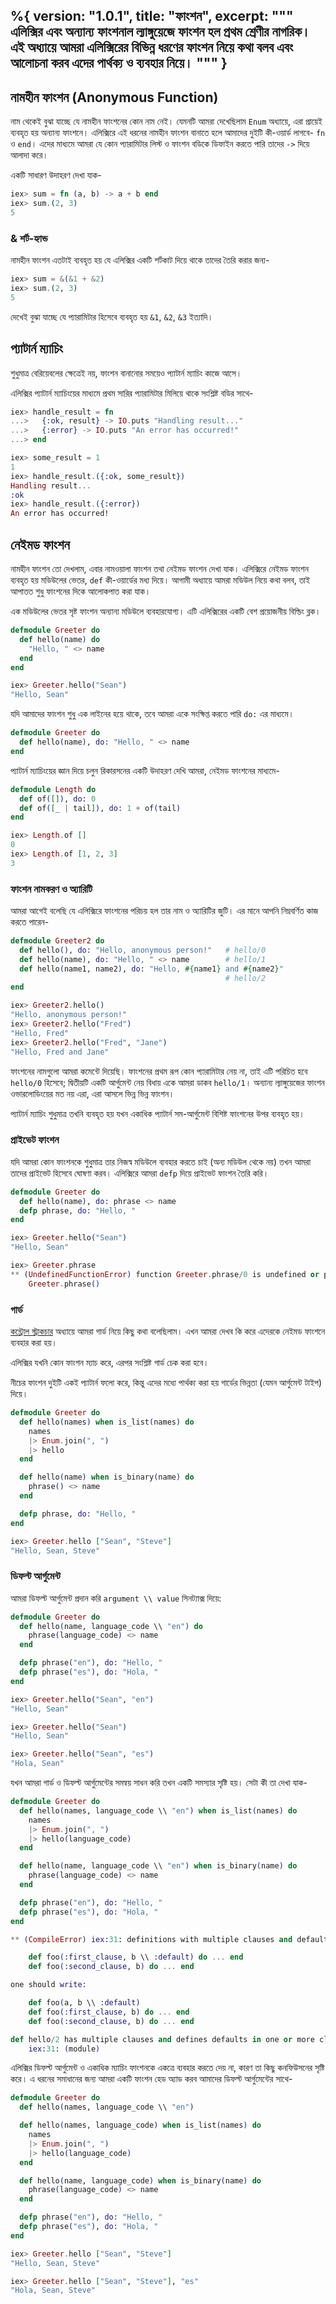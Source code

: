 %{
  version: "1.0.1",
  title: "ফাংশন",
  excerpt: """
  এলিক্সির এবং অন্যান্য ফাংশনাল ল্যাঙ্গুয়েজে ফাংশন হল প্রথম শ্রেণীর নাগরিক। এই অধ্যায়ে আমরা এলিক্সিরের বিভিন্ন ধরণের ফাংশন নিয়ে কথা বলব এবং আলোচনা করব এদের পার্থক্য ও ব্যবহার নিয়ে।
  """
}
---

## নামহীন ফাংশন (Anonymous Function)

নাম থেকেই বুঝা যাচ্ছে যে নামহীন ফাংশনের কোন নাম নেই। যেমনটি আমরা দেখেছিলাম `Enum` অধ্যায়ে, এরা প্রায়েই ব্যবহৃত হয় অন্যান্য ফাংশনে। এলিক্সিরে এই ধরনের নামহীন ফাংশন বানাতে হলে আমাদের দুইটি কী-ওয়ার্ড লাগবে- `fn` ও `end`। এদের মাধ্যমে আমরা যে কোন প্যারামিটার লিস্ট ও ফাংশন বডিকে ডিফাইন করতে পারি তাদের `->` দিয়ে আলাদা করে। 

একটি সাধারণ উদাহরণ দেখা যাক- 

```elixir
iex> sum = fn (a, b) -> a + b end
iex> sum.(2, 3)
5
```

### & শর্ট-হ্যান্ড  

নামহীন ফাংশন এতটাই ব্যবহৃত হয় যে এলিক্সির একটি শর্টকাট দিয়ে থাকে তাদের তৈরি করার জন্য- 

```elixir
iex> sum = &(&1 + &2)
iex> sum.(2, 3)
5
```

দেখেই বুঝা যাচ্ছে যে প্যারামিটার হিসেবে ব্যবহৃত হয় `&1`, `&2`, `&3` ইত্যাদি। 

## প্যাটার্ন ম্যাচিং 

শুধুমাত্র বেরিয়েবলের ক্ষেত্রেই নয়, ফাংশন বানানোর সময়েও প্যাটার্ন ম্যাচিং কাজে আসে। 

এলিক্সির প্যাটার্ন ম্যাচিংয়ের মাধ্যমে প্রথম সারির প্যারামিটার মিলিয়ে থাকে সংশ্লিষ্ট বডির সাথে- 

```elixir
iex> handle_result = fn
...>   {:ok, result} -> IO.puts "Handling result..."
...>   {:error} -> IO.puts "An error has occurred!"
...> end

iex> some_result = 1
1
iex> handle_result.({:ok, some_result})
Handling result...
:ok
iex> handle_result.({:error})
An error has occurred!
```

## নেইমড ফাংশন 

নামহীন ফাংশন তো দেখলাম, এবার নামওয়ালা ফাংশন তথা নেইমড ফাংশন দেখা যাক। এলিক্সিরে নেইমড ফাংশন ব্যবহৃত হয় মডিউলের ভেতর, `def` কী-ওয়ার্ডের মধ্য দিয়ে। আগামী অধ্যায়ে আমরা মডিউল নিয়ে কথা বলব, তাই আপাতত শুধু ফাংশনের দিকে আলোকপাত করা যাক। 

এক মডিউলের ভেতর সৃষ্ট ফাংশন অন্যান্য মডিউলে ব্যবহারযোগ্য। এটি এলিক্সিরের একটি বেশ প্রয়োজনীয় বিল্ডিং ব্লক। 

```elixir
defmodule Greeter do
  def hello(name) do
    "Hello, " <> name
  end
end

iex> Greeter.hello("Sean")
"Hello, Sean"
```

যদি আমাদের ফাংশন শুধু এক লাইনের হয়ে থাকে, তবে আমরা একে সংক্ষিপ্ত করতে পারি `do:` এর মাধ্যমে। 

```elixir
defmodule Greeter do
  def hello(name), do: "Hello, " <> name
end
```

প্যাটার্ন ম্যাচিংয়ের জ্ঞান দিয়ে চলুন রিকারসনের একটি উদাহরণ দেখি আমরা, নেইমড ফাংশনের মাধ্যমে- 

```elixir
defmodule Length do
  def of([]), do: 0
  def of([_ | tail]), do: 1 + of(tail)
end

iex> Length.of []
0
iex> Length.of [1, 2, 3]
3
```

### ফাংশন নামকরণ ও অ্যারিটি 

আমরা আগেই বলেছি যে এলিক্সিরে ফাংশনের পরিচয়  হল তার নাম ও অ্যারিটির জুটি। এর মানে আপনি নিম্নবর্ণিত কাজ করতে পারেন- 

```elixir
defmodule Greeter2 do
  def hello(), do: "Hello, anonymous person!"   # hello/0
  def hello(name), do: "Hello, " <> name        # hello/1
  def hello(name1, name2), do: "Hello, #{name1} and #{name2}"
                                                # hello/2
end

iex> Greeter2.hello()
"Hello, anonymous person!"
iex> Greeter2.hello("Fred")
"Hello, Fred"
iex> Greeter2.hello("Fred", "Jane")
"Hello, Fred and Jane"
```

ফাংশনের নামগুলো আমরা কমেন্টে দিয়েছি। ফাংশনের প্রথম রূপ কোন প্যারামিটার নেয় না, তাই এটি পরিচিত হবে `hello/0` হিসেবে; দ্বিতীয়টি একটি আর্গুমেন্ট নেয় বিধায় একে আমরা ডাকব `hello/1`। অন্যান্য ল্যাঙ্গুয়েজের ফাংশন ওভারলোডিংয়ের মত নয় এরা, এরা আসলে ভিন্ন ভিন্ন ফাংশন। 

প্যাটার্ন ম্যাচিং শুধুমাত্র তখনি ব্যবহৃত হয় যখন একাধিক প্যাটার্ন সম-আর্গুমেন্ট বিশিষ্ট ফাংশনের উপর ব্যবহৃত হয়। 

### প্রাইভেট ফাংশন 

যদি আমরা কোন ফাংশনকে শুধুমাত্র তার নিজস্ব মডিউলে ব্যবহার করতে চাই (অন্য মডিউল থেকে নয়) তখন আমরা তাদের প্রাইভেট হিসেবে ঘোষণা করব। এলিক্সিরে আমরা `defp` দিয়ে প্রাইভেট ফাংশন তৈরি করি। 

```elixir
defmodule Greeter do
  def hello(name), do: phrase <> name
  defp phrase, do: "Hello, "
end

iex> Greeter.hello("Sean")
"Hello, Sean"

iex> Greeter.phrase
** (UndefinedFunctionError) function Greeter.phrase/0 is undefined or private
    Greeter.phrase()
```

### গার্ড 

[কন্ট্রোল স্ট্রাকচার](/bn/lessons/basics/control_structures) অধ্যায়ে আমরা গার্ড নিয়ে কিছু কথা বলেছিলাম। এখন আমরা দেখব কি করে এদেরকে নেইমড ফাংশনে ব্যবহার করা হয়। 

এলিক্সির যখনি কোন ফাংশন ম্যাচ করে, এরপর সংশ্লিষ্ট গার্ড চেক করা হবে। 

নীচের ফাংশন দুইটি একই প্যাটার্ন ফলো করে, কিন্তু এদের মধ্যে পার্থক্য করা হয় গার্ডের ভিন্নতা (যেমন আর্গুমেন্ট টাইপ) দিয়ে। 

```elixir
defmodule Greeter do
  def hello(names) when is_list(names) do
    names
    |> Enum.join(", ")
    |> hello
  end

  def hello(name) when is_binary(name) do
    phrase() <> name
  end

  defp phrase, do: "Hello, "
end

iex> Greeter.hello ["Sean", "Steve"]
"Hello, Sean, Steve"
```

### ডিফল্ট আর্গুমেন্ট 

আমরা ডিফল্ট আর্গুমেন্ট প্রদান করি `argument \\ value` সিনট্যাক্স দিয়ে:

```elixir
defmodule Greeter do
  def hello(name, language_code \\ "en") do
    phrase(language_code) <> name
  end

  defp phrase("en"), do: "Hello, "
  defp phrase("es"), do: "Hola, "
end

iex> Greeter.hello("Sean", "en")
"Hello, Sean"

iex> Greeter.hello("Sean")
"Hello, Sean"

iex> Greeter.hello("Sean", "es")
"Hola, Sean"
```

যখন আমরা গার্ড ও ডিফল্ট আর্গুমেন্টের সমন্বয় সাধন করি তখন একটি সমস্যার সৃষ্টি হয়। সেটা কী তা দেখা যাক- 

```elixir
defmodule Greeter do
  def hello(names, language_code \\ "en") when is_list(names) do
    names
    |> Enum.join(", ")
    |> hello(language_code)
  end

  def hello(name, language_code \\ "en") when is_binary(name) do
    phrase(language_code) <> name
  end

  defp phrase("en"), do: "Hello, "
  defp phrase("es"), do: "Hola, "
end

** (CompileError) iex:31: definitions with multiple clauses and default values require a header. Instead of:

    def foo(:first_clause, b \\ :default) do ... end
    def foo(:second_clause, b) do ... end

one should write:

    def foo(a, b \\ :default)
    def foo(:first_clause, b) do ... end
    def foo(:second_clause, b) do ... end

def hello/2 has multiple clauses and defines defaults in one or more clauses
    iex:31: (module)
```

এলিক্সির ডিফল্ট আর্গুমেন্ট ও একাধিক ম্যাচিং ফাংশনকে একত্রে ব্যবহার করতে দেয় না, কারণ তা কিছু কনফিউসনের সৃষ্টি করে। এ ধরনের সমাধানের জন্য আমরা একটি ফাংশন হেড অ্যাড করব আমাদের ডিফল্ট আর্গুমেন্টের সাথে- 

```elixir
defmodule Greeter do
  def hello(names, language_code \\ "en")

  def hello(names, language_code) when is_list(names) do
    names
    |> Enum.join(", ")
    |> hello(language_code)
  end

  def hello(name, language_code) when is_binary(name) do
    phrase(language_code) <> name
  end

  defp phrase("en"), do: "Hello, "
  defp phrase("es"), do: "Hola, "
end

iex> Greeter.hello ["Sean", "Steve"]
"Hello, Sean, Steve"

iex> Greeter.hello ["Sean", "Steve"], "es"
"Hola, Sean, Steve"
```
